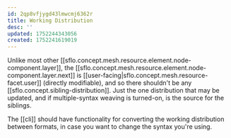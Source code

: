 ```yaml
---
id: 2qp8vfjygd43lmwcmj6362r
title: Working Distribution
desc: ''
updated: 1752244343056
created: 1752241619019
---
```




Unlike most other [[sflo.concept.mesh.resource.element.node-component.layer]], the [[sflo.concept.mesh.resource.element.node-component.layer.next]] is [[user-facing|sflo.concept.mesh.resource-facet.user]] (directly modifiable), and so there shouldn't be any [[sflo.concept.sibling-distribution]]. Just the one distribution that may be updated, and if multiple-syntax weaving is turned-on, is the source for the siblings.

The [[cli]] should have functionality for converting the working distribution between formats, in case you want to change the syntax you're using.
